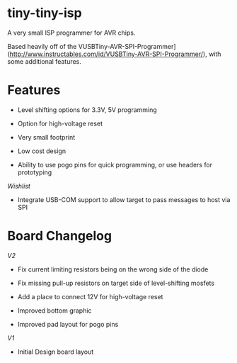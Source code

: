tiny-tiny-isp
=============
A very small ISP programmer for AVR chips.

Based heavily off of the VUSBTiny-AVR-SPI-Programmer](http://www.instructables.com/id/VUSBTiny-AVR-SPI-Programmer/), with some additional features. 


Features
========

- Level shifting options for 3.3V, 5V programming

- Option for high-voltage reset

- Very small footprint

- Low cost design

- Ability to use pogo pins for quick programming, or use headers for prototyping

*Wishlist*

- Integrate USB-COM support to allow target to pass messages to host via SPI
 

Board Changelog
========

*V2*

- Fix current limiting resistors being on the wrong side of the diode

- Fix missing pull-up resistors on target side of level-shifting mosfets

- Add a place to connect 12V for high-voltage reset 

- Improved bottom graphic

- Improved pad layout for pogo pins


*V1*

- Initial Design board layout


